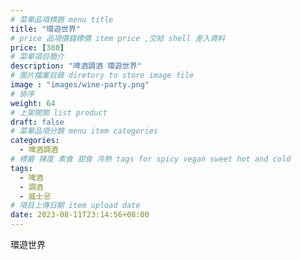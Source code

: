 ```yaml
---
# 菜單品項標題 menu title 
title: "環遊世界"
# price 品項價錢標價 item price ,交給 shell 差入資料
price: [380] 
# 菜單項目簡介 
description: "啤酒調酒 環遊世界"
# 圖片檔案目錄 diretory to store image file
image : "images/wine-party.png"
# 排序
weight: 64 
# 上架開關 list product 
draft: false
# 菜單品項分類 menu item categories 
categories:
  - 啤酒調酒 
# 標籤 辣度 素食 甜食 冷熱 tags for spicy vegan sweet hot and cold 
tags:
  - 啤酒
  - 調酒 
  - 威士忌
# 項目上傳日期 item upload date 
date: 2023-08-11T23:14:56+08:00
---
```


 環遊世界
